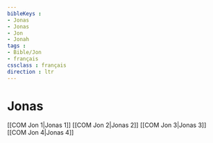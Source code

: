 ```yaml
---
bibleKeys : 
- Jonas
- Jonas
- Jon
- Jonah
tags : 
- Bible/Jon
- français
cssclass : français
direction : ltr
---
```


# Jonas

[[COM Jon 1|Jonas 1]]
[[COM Jon 2|Jonas 2]]
[[COM Jon 3|Jonas 3]]
[[COM Jon 4|Jonas 4]]
